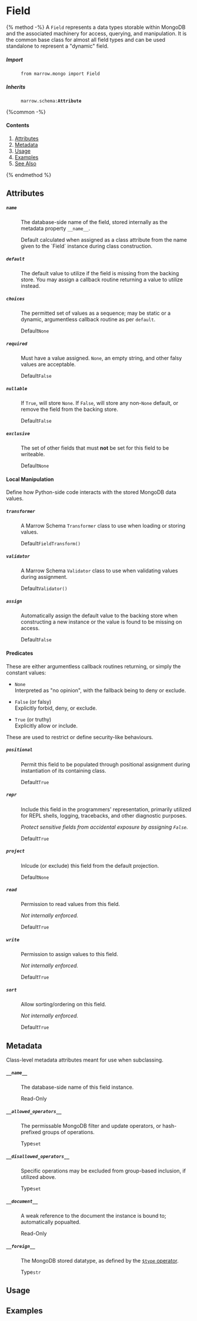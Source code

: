# Field

{% method -%}
A `Field` represents a data types storable within MongoDB and the associated machinery for access, querying, and manipulation. It is the common base class for almost all field types and can be used standalone to represent a "dynamic" field.

<dl>
	<dt><h5>Import</h5></dt><dd><p><code>from marrow.mongo import Field</code></p></dd>
	<dt><h5>Inherits</h5></dt><dd><p><code>marrow.schema:<strong>Attribute</strong></code></p></dd>
</dl>

{%common -%}

#### Contents

1. [Attributes](#attributes)
2. [Metadata](#metadata)
2. [Usage](#usage)
3. [Examples](#examples)
4. [See Also](#see-also)

{% endmethod %}


## Attributes

<dl>
	<dt><h5><code>name</code></h5></dt><dd>
		<p>The database-side name of the field, stored internally as the metadata property <code>__name__</code>.</p>
		<p>Default calculated when assigned as a class attribute from the name given to the `Field` instance during class construction.</p>
	</dd><dt><h5><code>default</code></h5></dt><dd>
		<p>The default value to utilize if the field is missing from the backing store. You may assign a callback routine returning a value to utilize instead.</p>
	</dd><dt><h5><code>choices</code></h5></dt><dd>
		<p>The permitted set of values as a sequence; may be static or a dynamic, argumentless callback routine as per <code>default</code>.</p>
		<p><label>Default</label><code>None</code></p>
	</dd><dt><h5><code>required</code></h5></dt><dd>
		<p>Must have a value assigned. <code>None</code>, an empty string, and other falsy values are acceptable.</p>
		<p><label>Default</label><code>False</code></p>
	</dd><dt><h5><code>nullable</code></h5></dt><dd>
		<p>If <code>True</code>, will store <code>None</code>. If <code>False</code>, will store any non-<code>None</code> default, or remove the field from the backing store.</p>
		<p><label>Default</label><code>False</code></p>
	</dd><dt><h5><code>exclusive</code></h5></dt><dd>
		<p>The set of other fields that must <strong>not</strong> be set for this field to be writeable.</p>
		<p><label>Default</label><code>None</code></p>
	</dd>
</dl>


#### Local Manipulation

Define how Python-side code interacts with the stored MongoDB data values.

<dl>
	<dt><h5><code>transformer</code></h5></dt><dd>
		<p>A Marrow Schema <code>Transformer</code> class to use when loading or storing values.</p>
		<p><label>Default</label><code>FieldTransform()</code></p>
	</dd><dt><h5><code>validator</code></h5></dt><dd>
		<p>A Marrow Schema <code>Validator</code> class to use when validating values during assignment.</p>
		<p><label>Default</label><code>Validator()</code></p>
	</dd><dt><h5><code>assign</code></h5></dt><dd>
		<p>Automatically assign the default value to the backing store when constructing a new instance or the value is found to be missing on access.</p>
		<p><label>Default</label><code>False</code></p>
	</dd>
</dl>


#### Predicates

These are either argumentless callback routines returning, or simply the constant values:

* `None`  
  Interpreted as "no opinion", with the fallback being to deny or exclude.

* `False` (or falsy)  
  Explicitly forbid, deny, or exclude.

* `True` (or truthy)  
  Explicitly allow or include.

These are used to restrict or define security-like behaviours.

<dl>
	<dt><h5><code>positional</code></h5></dt><dd>
		<p>Permit this field to be populated through positional assignment during instantiation of its containing class.</p>
		<p><label>Default</label><code>True</code></p>
	</dd><dt><h5><code>repr</code></h5></dt><dd>
		<p>Include this field in the programmers' representation, primarily utilized for REPL shells, logging, tracebacks, and other diagnostic purposes.</p>
		<p><em>Protect sensitive fields from accidental exposure by assigning <code>False</code>.</em></p>
		<p><label>Default</label><code>True</code></p>
	</dd><dt><h5><code>project</code></h5></dt><dd>
		<p>Inlcude (or exclude) this field from the default projection.</p>
		<p><label>Default</label><code>None</code></p>
	</dd><dt><h5><code>read</code></h5></dt><dd>
		<p>Permission to read values from this field.</p>
		<p><em>Not internally enforced.</em></p>
		<p><label>Default</label><code>True</code></p>
	</dd><dt><h5><code>write</code></h5></dt><dd>
		<p>Permission to assign values to this field.</p>
		<p><em>Not internally enforced.</em></p>
		<p><label>Default</label><code>True</code></p>
	</dd><dt><h5><code>sort</code></h5></dt><dd>
		<p>Allow sorting/ordering on this field.</p>
		<p><em>Not internally enforced.</em></p>
		<p><label>Default</label><code>True</code></p>
	</dd>
</dl>


## Metadata

Class-level metadata attributes meant for use when subclassing.

<dl>
	<dt><h5><code>__name__</code></h5></dt><dd>
		<p>The database-side name of this field instance.</p>
		<p><label>Read-Only</label></p>
	</dd><dt><h5><code>__allowed_operators__</code></h5></dt><dd>
		<p>The permissable MongoDB filter and update operators, or hash-prefixed groups of operations.</p>
		<p><label>Type</label><code>set</code></p>
	</dd><dt><h5><code>__disallowed_operators__</code></h5></dt><dd>
		<p>Specific operations may be excluded from group-based inclusion, if utilized above.</p>
		<p><label>Type</label><code>set</code></p>
	</dd><dt><h5><code>__document__</code></h5></dt><dd>
		<p>A weak reference to the document the instance is bound to; automatically popualted.</p>
		<p><label>Read-Only</label></p>
	</dd><dt><h5><code>__foreign__</code></h5></dt><dd>
		<p>The MongoDB stored datatype, as defined by the <a href="https://docs.mongodb.com/manual/reference/operator/query/type/#available-types"><code>$type</code> operator</a>.</p>
		<p><label>Type</label><code>str</code></p>
	</dd>
</dl>


## Usage



## Examples

